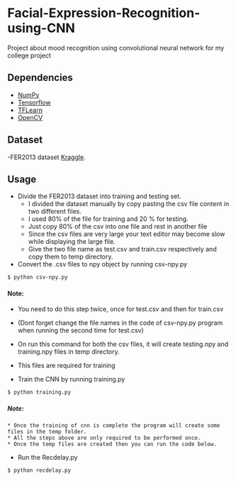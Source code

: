 # Facial-Expression-Recognition-using-CNN

Project about mood recognition using convolutional neural network for my college project

## Dependencies

- [NumPy](http://docs.scipy.org/doc/numpy-1.10.1/user/install.html)
- [Tensorflow](https://www.tensorflow.org/versions/r0.8/get_started/os_setup.html)
- [TFLearn](https://github.com/tflearn/tflearn#installation)
- [OpenCV](https://opencv-python-tutroals.readthedocs.io/en/latest/)

## Dataset

-FER2013 dataset [Kraggle](https://www.kaggle.com/c/challenges-in-representation-learning-facial-expression-recognition-challenge/data).

## Usage
* Divide the FER2013 dataset into training and testing set.
  * I divided the dataset manually by copy pasting the csv file content in two different files.
  * I used 80% of the file for training and 20 % for testing.
  * Just copy 80% of the csv into one file and rest in another file
  * Since the csv files are very large your text editor may become slow while displaying the large file.
  * Give the two file name as test.csv and train.csv respectively and copy them to temp directory.
* Convert the .csv files to npy object by running csv-npy.py
```bash
$ python csv-npy.py
```
  #### Note: 
  * You need to do this step twice, once for test.csv and then for train.csv
  * (Dont forget change the file names in the code of csv-npy.py program when running the second time for test.csv)
  * On run this command for both the csv files, it will create testing.npy and training.npy files in temp directory.
  * This files are required for training 
  
  
* Train the CNN by running training.py 
```bash
$ python training.py
```
  ##### Note:
    * Once the training of cnn is complete the program will create some files in the temp folder.
    * All the steps above are only required to be performed once.
    * Once the temp files are created then you can run the code below.
* Run the Recdelay.py
```bash
$ python recdelay.py
```

